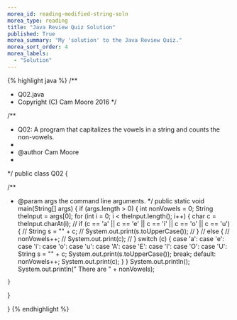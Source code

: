 ```yaml
---
morea_id: reading-modified-string-soln
morea_type: reading
title: "Java Review Quiz Solution"
published: True
morea_summary: "My 'solution' to the Java Review Quiz."
morea_sort_order: 4
morea_labels: 
  - "Solution"
---
```


{% highlight java %}
/**
 * Q02.java
 * Copyright (C) Cam Moore 2016
 */

/**
 * Q02: A program that capitalizes the vowels in a string and counts the non-vowels.
 *
 * @author Cam Moore
 *
 */
public class Q02 {

  /**
   * @param args the command line arguments.
   */
  public static void main(String[] args) {
    if (args.length > 0) {
      int nonVowels = 0;
      String theInput = args[0];
      for (int i = 0; i < theInput.length(); i++) {
        char c = theInput.charAt(i);
//        if (c == 'a' || c == 'e' || c == 'i' || c == 'o' || c == 'u') {
//          String s = "" + c;
//          System.out.print(s.toUpperCase());
//        }
//        else {
//          nonVowels++;
//          System.out.print(c);
//        }
        switch (c) {
        case 'a':
        case 'e':
        case 'i':
        case 'o':
        case 'u':
        case 'A':
        case 'E':
        case 'I':
        case 'O':
        case 'U':
          String s = "" + c;
          System.out.print(s.toUpperCase());
          break;
        default:
          nonVowels++;
          System.out.print(c);
        }
      }
      System.out.println();
      System.out.println(" There are " + nonVowels);

    }

  }

}
{% endhighlight %}